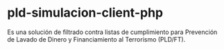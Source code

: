 # pld-simulacion-client-php
Es una solución de filtrado contra listas de cumplimiento para Prevención de Lavado de Dinero y Financiamiento al Terrorismo (PLD/FT).
